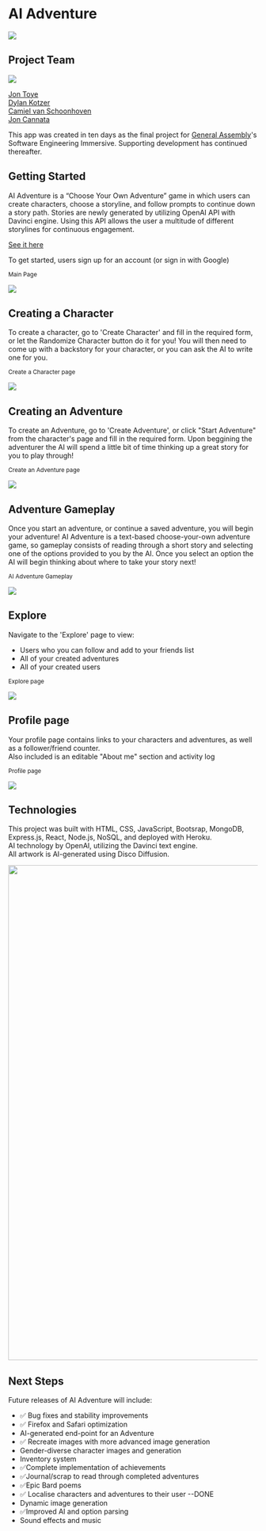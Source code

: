# AI Adventure

<img src="client/public/ai_adventure_logo.png">

## Project Team

<img src="screenshots/developers.png">

[Jon Toye](https://github.com/jontoye)<br>
[Dylan Kotzer](https://github.com/DKotzer)<br>
[Camiel van Schoonhoven](https://github.com/Runite-Drill)<br>
[Jon Cannata](https://github.com/cannatajon)<br>

This app was created in ten days as the final project for [General Assembly](https://generalassemb.ly/)'s Software Engineering Immersive. Supporting development has continued thereafter.

## Getting Started

AI Adventure is a “Choose Your Own Adventure” game in which users can create characters, choose a storyline, and follow prompts to continue down a story path. Stories are newly generated by utilizing OpenAI API with Davinci engine. Using this API allows the user a multitude of different storylines for continuous engagement.

[See it here](https://aiventure.herokuapp.com/)

To get started, users sign up for an account (or sign in with Google)

<p><small>Main Page</small></p>
<img src="screenshots/home.png">
<br>

## Creating a Character

To create a character, go to 'Create Character' and fill in the required form, or let the Randomize Character button do it for you! You will then need to come up with a backstory for your character, or you can ask the AI to write one for you.

<p><small>Create a Character page</small></p>
<img src="screenshots/create-character.png">

## Creating an Adventure

To create an Adventure, go to 'Create Adventure', or click "Start Adventure" from the character's page and fill in the required form. Upon beggining the adventurer the AI will spend a little bit of time thinking up a great story for you to play through!

<p><small>Create an Adventure page</small></p>
<img src="screenshots/create-adventure.png">

## Adventure Gameplay

Once you start an adventure, or continue a saved adventure, you will begin your adventure! AI Adventure is a text-based choose-your-own adventure game, so gameplay consists of reading through a short story and selecting one of the options provided to you by the AI. Once you select an option the AI will begin thinking about where to take your story next!

<p><small>AI Adventure Gameplay</small></p>
<img src="screenshots/adventure-gameplay.png">

## Explore

Navigate to the 'Explore' page to view:

<ul>
<li>Users who you can follow and add to your friends list</li>
<li>All of your created adventures</li>
<li>All of your created users</li>
</ul>

<p><small>Explore page</small></p>
<img src="screenshots/explore.png">

<br>

## Profile page

Your profile page contains links to your characters and adventures, as well as a follower/friend counter.<br>
Also included is an editable "About me" section and activity log

<p><small>Profile page</small></p>
<img src="screenshots/profile.png">

<br>

## Technologies

This project was built with HTML, CSS, JavaScript, Bootsrap, MongoDB, Express.js, React, Node.js, NoSQL, and deployed with Heroku.<br>
AI technology by OpenAI, utilizing the Davinci text engine.<br>
All artwork is AI-generated using Disco Diffusion.

<img src="https://i.imgur.com/Cskkljz.png"  width="1400" height="1000">

## Next Steps

Future releases of AI Adventure will include:

<ul>
    <li>✅ Bug fixes and stability improvements</li>
    <li>✅ Firefox and Safari optimization</li>
    <li>AI-generated end-point for an Adventure</li>
    <li>✅ Recreate images with more advanced image generation
    <li>Gender-diverse character images and generation</li>
    <li>Inventory system</li>
    <li>✅Complete implementation of achievements</li>
    <li>✅Journal/scrap to read through completed adventures</li>
    <li>✅Epic Bard poems</li>
    <li>✅ Localise characters and adventures to their user --DONE</li>
    <li>Dynamic image generation</li>
    <li>✅Improved AI and option parsing</li>
    <li>Sound effects and music</li>
</ul>
